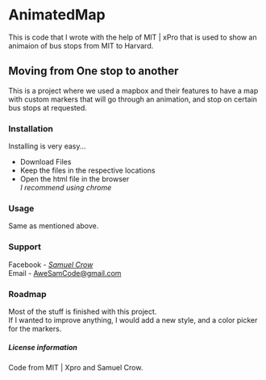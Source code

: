# AnimatedMap  
This is code that I wrote with the help of MIT | xPro that is used to show an animaion of bus stops from MIT to Harvard.  
## Moving from One stop to another  
This is a project where we used a mapbox and their features to have a map with custom markers that will go through an animation, and stop on certain bus stops at requested.  
### Installation  
Installing is very easy...  
- Download Files  
- Keep the files in the respective locations  
- Open the html file in the browser  
*I recommend using chrome*  
### Usage  
Same as mentioned above.  
### Support  
Facebook - *[Samuel Crow](www.facebook.com/samuel.crow.104/)*  
Email - AweSamCode@gmail.com  
### Roadmap  
Most of the stuff is finished with this project.  
If I wanted to improve anything, I would add a new style, and a color picker for the markers.  
##### License information  
Code from MIT | Xpro and Samuel Crow.
